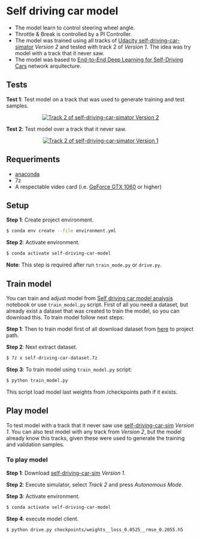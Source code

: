 #  Self driving car model

* The model learn to control steering wheel angle.
* Throttle & Break is controlled by a PI Controller.
* The model was trained using all tracks of [Udacity self-driving-car-simator](https://github.com/udacity/self-driving-car-sim) _Version 2_ and tested with track 2 of _Version 1_. The idea was try model with a track that it never saw.
* The model was based to [End-to-End Deep Learning for Self-Driving Cars](https://devblogs.nvidia.com/deep-learning-self-driving-cars/) network arquitecture.

## Tests

**Test 1**: Test model on a track that was used to generate training and test samples.

<p align="center">
    <a href="http://www.youtube.com/watch?v=B5Q4MbLvtwI" target="_tab"/>
    <img src="http://img.youtube.com/vi/B5Q4MbLvtwI/0.jpg" 
        title="Track 2 of self-driving-car-simator Version 2" 
        alt="Track 2 of self-driving-car-simator Version 2"/>
    </a>
</p>

**Test 2**: Test model over a track that it never saw.

<p align="center">
    <a href="http://www.youtube.com/watch?v=FAYoct9GfQc" target="_tab"/>
    <img src="http://img.youtube.com/vi/FAYoct9GfQc/0.jpg" 
        title="Track 2 of self-driving-car-simator Version 1" 
        alt="Track 2 of self-driving-car-simator Version 1"/>
    </a>
</p>

## Requeriments

* [anaconda](https://www.anaconda.com/download/#linux)
* 7z
* A respectable video card (i.e. [GeForce GTX 1060](https://www.nvidia.com/en-us/geforce/products/10series/geforce-gtx-1060/) or higher)

## Setup

**Step 1**: Create project environment.

```bash
$ conda env create --file environment.yml
```

**Step 2**: Activate environment.
```bash
$ conda activate self-driving-car-model
```
**Note**: This step is required after run `train_mode.py` or `drive.py`.

## Train model

You can train and adjust model from [
Self driving car model analysis
](https://github.com/adrianmarino/self-driving-car-model/blob/master/model-analysis.ipynb) notebook or use 
`train_model.py` script. 
First of all you need a dataset, but already exist a dataset that was created to train the model, so you can download this. To train model follow next steps:

**Step 1**: Then to train model first of all download dataset from [here](https://drive.google.com/file/d/1O84dTrE2j1J9xhPmlJdVwRJ55WcJlMQN/view?usp=sharing) to project path. 
 
**Step 2**: Next extract dataset.
```bash
$ 7z x self-driving-car-dataset.7z
```

**Step 3**: To train model using `train_model.py` script:
```bash
$ python train_model.py
```
This script load model last weights from /checkpoints path if it exists. 


## Play model

To test model with a track that it never saw use [self-driving-car-sim](https://github.com/udacity/self-driving-car-sim) _Version 1_. You can also test model with any track from _Version 2_, but the model already know this tracks, given these were used to generate the training and validation samples.

### To play model

**Step 1**: Download [self-driving-car-sim](https://github.com/udacity/self-driving-car-sim) _Version 1_.

**Step 2**: Execute simulator, select _Track 2_ and press _Autonomous Mode_.

**Step 3**: Activate environment.

```bash
$ conda activate self-driving-car-model
```

**Step 4**: execute model client.

```bash
$ python drive.py checkpoints/weights__loss_0.0525__rmse_0.2055.h5
```
